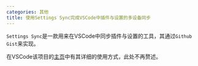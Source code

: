 ```yaml
---
categories: 其他
title: 使用Settings Sync完成VSCode中插件与设置的多设备同步
---
```


`Settings Sync`是一款用来在VSCode中同步插件与设置的工具，其通过`Github Gist`来实现。

在VSCode该项目的[主页](<https://marketplace.visualstudio.com/items?itemName=Shan.code-settings-sync>)中有其详细的使用方式，此处不再赘述。


